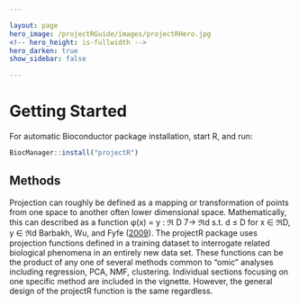 ```yaml
---

layout: page
hero_image: /projectRGuide/images/projectRHero.jpg
<!-- hero_height: is-fullwidth -->
hero_darken: true
show_sidebar: false

---
```


# Getting Started

For automatic Bioconductor package installation, start R, and run:

```r
BiocManager::install("projectR")
```

## Methods

Projection can roughly be defined as a mapping or transformation of points from one space to another often lower dimensional space. Mathematically, this can described as a function φ(x) = y : ℜ D 7→ ℜd s.t. d ≤ D for x ∈ ℜD, y ∈ ℜd Barbakh, Wu, and Fyfe (<a href="https://link.springer.com/chapter/10.1007/978-3-642-04005-4_3" target="_blank">2009</a>). The projectR package uses projection functions defined in a training dataset to interrogate related
biological phenomena in an entirely new data set. These functions can be the product of any one of several methods common to “omic” analyses including regression, PCA, NMF, clustering. Individual sections focusing on one specific method are included in the vignette. However, the general design of the projectR function is the same regardless.

